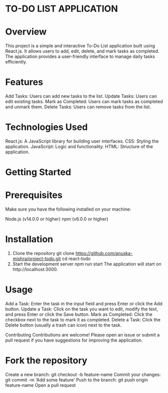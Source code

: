 # TO-DO LIST APPLICATION

# Overview
This project is a simple and interactive To-Do List application built using React.js. It allows users to add, edit, delete, and mark tasks as completed. The application provides a user-friendly interface to manage daily tasks efficiently.

# Features
Add Tasks: Users can add new tasks to the list.
Update Tasks: Users can edit existing tasks.
Mark as Completed: Users can mark tasks as completed and unmark them.
Delete Tasks: Users can remove tasks from the list.

# Technologies Used
React.js: A JavaScript library for building user interfaces.
CSS: Styling the application.
JavaScript: Logic and functionality.
HTML: Structure of the application.


# Getting Started
# Prerequisites
Make sure you have the following installed on your machine:

Node.js (v14.0.0 or higher)
npm (v6.0.0 or higher)

# Installation
1. Clone the repository
   git clone https://github.com/anuska-mishra/project-todo.git
   cd react-todo
2. Start the development server
   npm run start
   The application will start on http://localhost:3000.

# Usage
Add a Task: Enter the task in the input field and press Enter or click the Add button.
Update a Task: Click on the task you want to edit, modify the text, and press Enter or click the Save button.
Mark as Completed: Click the checkbox next to the task to mark it as completed.
Delete a Task: Click the Delete button (usually a trash can icon) next to the task.

Contributing
Contributions are welcome! Please open an issue or submit a pull request if you have suggestions for improving the application.

# Fork the repository
Create a new branch: git checkout -b feature-name
Commit your changes: git commit -m 'Add some feature'
Push to the branch: git push origin feature-name
Open a pull request


